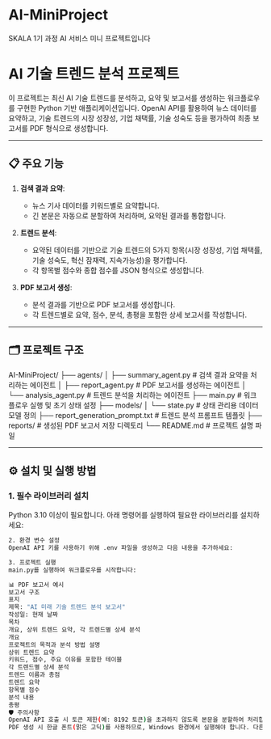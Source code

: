 # AI-MiniProject
SKALA 1기 과정 AI 서비스 미니 프로젝트입니다

# AI 기술 트렌드 분석 프로젝트

이 프로젝트는 최신 AI 기술 트렌드를 분석하고, 요약 및 보고서를 생성하는 워크플로우를 구현한 Python 기반 애플리케이션입니다. OpenAI API를 활용하여 뉴스 데이터를 요약하고, 기술 트렌드의 시장 성장성, 기업 채택률, 기술 성숙도 등을 평가하여 최종 보고서를 PDF 형식으로 생성합니다.

---

## 📋 주요 기능

1. **검색 결과 요약**:
   - 뉴스 기사 데이터를 키워드별로 요약합니다.
   - 긴 본문은 자동으로 분할하여 처리하며, 요약된 결과를 통합합니다.

2. **트렌드 분석**:
   - 요약된 데이터를 기반으로 기술 트렌드의 5가지 항목(시장 성장성, 기업 채택률, 기술 성숙도, 혁신 잠재력, 지속가능성)을 평가합니다.
   - 각 항목별 점수와 종합 점수를 JSON 형식으로 생성합니다.

3. **PDF 보고서 생성**:
   - 분석 결과를 기반으로 PDF 보고서를 생성합니다.
   - 각 트렌드별로 요약, 점수, 분석, 총평을 포함한 상세 보고서를 작성합니다.

---

## 🗂️ 프로젝트 구조
AI-MiniProject/
├── agents/
│   ├── summary_agent.py          # 검색 결과 요약을 처리하는 에이전트
│   ├── report_agent.py           # PDF 보고서를 생성하는 에이전트
│   └── analysis_agent.py         # 트렌드 분석을 처리하는 에이전트
├── main.py                       # 워크플로우 실행 및 초기 상태 설정
├── models/
│   └── state.py                  # 상태 관리용 데이터 모델 정의
├── report_generation_prompt.txt  # 트렌드 분석 프롬프트 템플릿
├── reports/                      # 생성된 PDF 보고서 저장 디렉토리
└── README.md                     # 프로젝트 설명 파일

---

## ⚙️ 설치 및 실행 방법

### 1. **필수 라이브러리 설치**
Python 3.10 이상이 필요합니다. 아래 명령어를 실행하여 필요한 라이브러리를 설치하세요:
```bash
2. 환경 변수 설정
OpenAI API 키를 사용하기 위해 .env 파일을 생성하고 다음 내용을 추가하세요:

3. 프로젝트 실행
main.py를 실행하여 워크플로우를 시작합니다:

📊 PDF 보고서 예시
보고서 구조
표지
제목: "AI 미래 기술 트렌드 분석 보고서"
작성일: 현재 날짜
목차
개요, 상위 트렌드 요약, 각 트렌드별 상세 분석
개요
프로젝트의 목적과 분석 방법 설명
상위 트렌드 요약
키워드, 점수, 주요 이유를 포함한 테이블
각 트렌드별 상세 분석
트렌드 이름과 총점
트렌드 요약
항목별 점수
분석 내용
총평
🛡️ 주의사항
OpenAI API 호출 시 토큰 제한(예: 8192 토큰)을 초과하지 않도록 본문을 분할하여 처리합니다.
PDF 생성 시 한글 폰트(맑은 고딕)를 사용하므로, Windows 환경에서 실행해야 합니다. 다른 OS에서는 폰트를 변경해야 할 수 있습니다.
